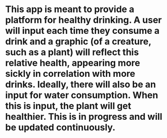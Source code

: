 # This app is meant to provide a platform for healthy drinking. A user will input each time they consume a drink and a graphic (of a creature, such as a plant) will reflect this relative health, appearing more sickly in correlation with more drinks. Ideally, there will also be an input for water consumption. When this is input, the plant will get healthier. This is in progress and will be updated continuously.
